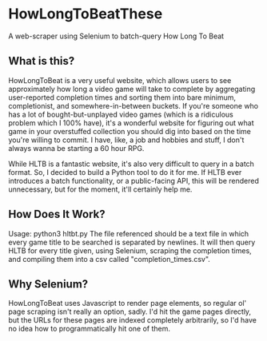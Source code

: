 # HowLongToBeatThese
A web-scraper using Selenium to batch-query How Long To Beat

## What is this?
HowLongToBeat is a very useful website, which allows users to see approximately how long a video game will take to complete by aggregating user-reported completion times and sorting them into bare minimum, completionist, and somewhere-in-between buckets. If you're someone who has a lot of bought-but-unplayed video games (which is a ridiculous problem which I 100% have), it's a wonderful website for figuring out what game in your overstuffed collection you should dig into based on the time you're willing to commit. I have, like, a job and hobbies and stuff, I don't always wanna be starting a 60 hour RPG.

While HLTB is a fantastic website, it's also very difficult to query in a batch format. So, I decided to build a Python tool to do it for me. If HLTB ever introduces a batch functionality, or a public-facing API, this will be rendered unnecessary, but for the moment, it'll certainly help me.

## How Does It Work?
Usage: python3 hltbt.py <file name>
The file referenced should be a text file in which every game title to be searched is separated by newlines. It will then query HLTB for every title given, using Selenium, scraping the completion times, and compiling them into a csv called "completion_times.csv".
  
## Why Selenium?
HowLongToBeat uses Javascript to render page elements, so regular ol' page scraping isn't really an option, sadly. I'd hit the game pages directly, but the URLs for these pages are indexed completely arbitrarily, so I'd have no idea how to programmatically hit one of them.

